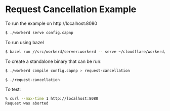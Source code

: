# Request Cancellation Example

To run the example on http://localhost:8080

```sh
$ ./workerd serve config.capnp
```

To run using bazel

```sh
$ bazel run //src/workerd/server:workerd -- serve ~/cloudflare/workerd/samples/request-cancellation/config.capnp
```

To create a standalone binary that can be run:

```sh
$ ./workerd compile config.capnp > request-cancellation

$ ./request-cancellation
```

To test:

```sh
% curl --max-time 1 http://localhost:8080
Request was aborted
```
